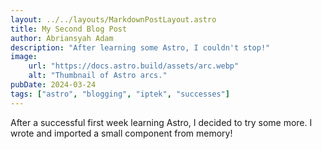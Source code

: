 ```yaml
---
layout: ../../layouts/MarkdownPostLayout.astro
title: My Second Blog Post
author: Abriansyah Adam
description: "After learning some Astro, I couldn't stop!"
image:
    url: "https://docs.astro.build/assets/arc.webp"
    alt: "Thumbnail of Astro arcs."
pubDate: 2024-03-24
tags: ["astro", "blogging", "iptek", "successes"]
---
```

After a successful first week learning Astro, I decided to try some more. I wrote and imported a small component from memory!